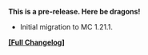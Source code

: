 




**This is a pre-release. Here be dragons!**

- Initial migration to MC 1.21.1.


**[[Full Changelog]](https://wiki.crismpack.net/modpacks/breakneck-optimized/changelog/1.20/1.21.1#v4.1.0-beta.1)**